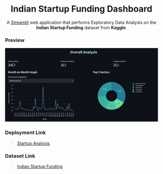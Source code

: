 <h1 align="center">Indian Startup Funding Dashboard</h1>

<p align="center">
A <a href="https://streamlit.io/" target="_blank">Streamlit</a> web application that performs Exploratory Data Analysis on the <b>Indian Startup Funding</b> dataset from <b>Kaggle</b>.
</p>

### Preview

![Overall Analysis](resources/oass.png)

### Deployment Link

> [Startup Analysis](https://startup-dashboard-q7x5h9fmtdyuxmd5ivkkns.streamlit.app/)

### Dataset Link

> [Indian Startup Funding](https://www.kaggle.com/datasets/sudalairajkumar/indian-startup-funding)

